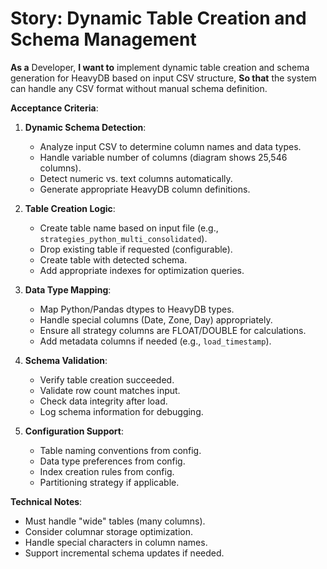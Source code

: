 # Story: Dynamic Table Creation and Schema Management

**As a** Developer,
**I want to** implement dynamic table creation and schema generation for HeavyDB based on input CSV structure,
**So that** the system can handle any CSV format without manual schema definition.

**Acceptance Criteria**:

1. **Dynamic Schema Detection**:
   - Analyze input CSV to determine column names and data types.
   - Handle variable number of columns (diagram shows 25,546 columns).
   - Detect numeric vs. text columns automatically.
   - Generate appropriate HeavyDB column definitions.

2. **Table Creation Logic**:
   - Create table name based on input file (e.g., `strategies_python_multi_consolidated`).
   - Drop existing table if requested (configurable).
   - Create table with detected schema.
   - Add appropriate indexes for optimization queries.

3. **Data Type Mapping**:
   - Map Python/Pandas dtypes to HeavyDB types.
   - Handle special columns (Date, Zone, Day) appropriately.
   - Ensure all strategy columns are FLOAT/DOUBLE for calculations.
   - Add metadata columns if needed (e.g., `load_timestamp`).

4. **Schema Validation**:
   - Verify table creation succeeded.
   - Validate row count matches input.
   - Check data integrity after load.
   - Log schema information for debugging.

5. **Configuration Support**:
   - Table naming conventions from config.
   - Data type preferences from config.
   - Index creation rules from config.
   - Partitioning strategy if applicable.

**Technical Notes**:
- Must handle "wide" tables (many columns).
- Consider columnar storage optimization.
- Handle special characters in column names.
- Support incremental schema updates if needed.
